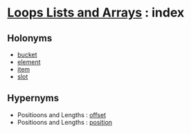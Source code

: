 # [Loops Lists and Arrays][1] : index

## Holonyms

  - [bucket](bucket.md)
  - [element](element.md)
  - [item](item.md)
  - [slot](slot.md)
  
## Hypernyms

  - Positioons and Lengths : [offset](../Positions_and_Lengths/offset.md)
  - Positioons and Lengths : [position](../Positions_and_Lengths/position.md)

[1]: README.md
